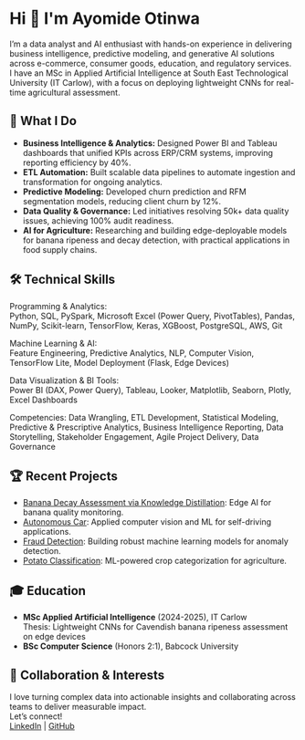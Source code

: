 # Hi 👋 I'm Ayomide Otinwa

I’m a data analyst and AI enthusiast with hands-on experience in delivering business intelligence, predictive modeling, and generative AI solutions across e-commerce, consumer goods, education, and regulatory services.  
I have an MSc in Applied Artificial Intelligence at South East Technological University (IT Carlow), with a focus on deploying lightweight CNNs for real-time agricultural assessment.

## 🚀 What I Do
- **Business Intelligence & Analytics:** Designed Power BI and Tableau dashboards that unified KPIs across ERP/CRM systems, improving reporting efficiency by 40%.
- **ETL Automation:** Built scalable data pipelines to automate ingestion and transformation for ongoing analytics.
- **Predictive Modeling:** Developed churn prediction and RFM segmentation models, reducing client churn by 12%.
- **Data Quality & Governance:** Led initiatives resolving 50k+ data quality issues, achieving 100% audit readiness.
- **AI for Agriculture:** Researching and building edge-deployable models for banana ripeness and decay detection, with practical applications in food supply chains.

## 🛠️ Technical Skills
Programming & Analytics:  
Python, SQL, PySpark, Microsoft Excel (Power Query, PivotTables), Pandas, NumPy, Scikit-learn, TensorFlow, Keras, XGBoost, PostgreSQL, 
AWS, Git 

Machine Learning & AI:  
Feature Engineering, Predictive Analytics, NLP, Computer Vision, TensorFlow Lite, Model Deployment (Flask, Edge Devices) 

Data Visualization & BI Tools:  
Power BI (DAX, Power Query), Tableau, Looker, Matplotlib, Seaborn, Plotly, Excel Dashboards 

Competencies: 
Data Wrangling, ETL Development, Statistical Modeling, Predictive & Prescriptive Analytics, Business Intelligence Reporting, Data 
Storytelling, Stakeholder Engagement, Agile Project Delivery, Data Governance

## 🏆 Recent Projects
- [Banana Decay Assessment via Knowledge Distillation](https://github.com/AYOCODEE/Banana-Decay-Assessment-Via-Knowledge-Distillation): Edge AI for banana quality monitoring.
- [Autonomous Car](https://github.com/AYOCODEE/Autonomus-Car): Applied computer vision and ML for self-driving applications.
- [Fraud Detection](https://github.com/AYOCODEE/Fraud-detection): Building robust machine learning models for anomaly detection.
- [Potato Classification](https://github.com/AYOCODEE/Potato-classification): ML-powered crop categorization for agriculture.

## 🎓 Education
- **MSc Applied Artificial Intelligence** (2024-2025), IT Carlow  
  Thesis: Lightweight CNNs for Cavendish banana ripeness assessment on edge devices
- **BSc Computer Science** (Honors 2:1), Babcock University

## 👥 Collaboration & Interests
I love turning complex data into actionable insights and collaborating across teams to deliver measurable impact.  
Let’s connect!  
[LinkedIn](http://www.linkedin.com/in/ayomide-otinwa-9487b0206) | [GitHub](https://github.com/AYOCODEE)
